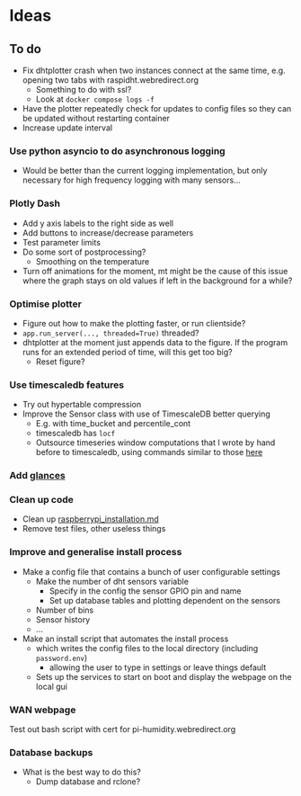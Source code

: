# Ideas

## To do
  
- Fix dhtplotter crash when two instances connect at the same time, e.g. opening two tabs with raspidht.webredirect.org
  - Something to do with ssl?
  - Look at ```docker compose logs -f```
- Have the plotter repeatedly check for updates to config files so they can be updated without restarting container
- Increase update interval

### Use python asyncio to do asynchronous logging

- Would be better than the current logging implementation, but only necessary for high frequency logging with many sensors...

### Plotly Dash

- Add y axis labels to the right side as well
- Add buttons to increase/decrease parameters
- Test parameter limits
- Do some sort of postprocessing?
  - Smoothing on the temperature
- Turn off animations for the moment, mt might be the cause of this issue where the graph stays on old values if left in the background for a while?

### Optimise plotter

- Figure out how to make the plotting faster, or run clientside?
- ```app.run_server(..., threaded=True)``` threaded?
- dhtplotter at the moment just appends data to the figure. If the program runs for an extended period of time, will this get too big?
  - Reset figure?

### Use timescaledb features

- Try out hypertable compression
- Improve the Sensor class with use of TimescaleDB better querying
  - E.g. with time_bucket and percentile_cont
  - timescaledb has ```locf```
  - Outsource timeseries window computations that I wrote by hand before to timescaledb, using commands similar to those [here](https://corpglory.com/s/timescaledb-grafana-plotly-time-series-analysis/)

### Add [glances](https://hub.docker.com/r/nicolargo/glances)

### Clean up code

- Clean up [raspberrypi_installation.md](raspberrypi_installation.md)
- Remove test files, other useless things

### Improve and generalise install process

- Make a config file that contains a bunch of user configurable settings
  - Make the number of dht sensors variable
    - Specify in the config the sensor GPIO pin and name
    - Set up database tables and plotting dependent on the sensors
  - Number of bins
  - Sensor history
  - ...
- Make an install script that automates the install process
  - which writes the config files to the local directory (including ```password.env```)
    - allowing the user to type in settings or leave things default
  - Sets up the services to start on boot and display the webpage on the local gui

### WAN webpage

Test out bash script with cert for pi-humidity.webredirect.org

### Database backups

- What is the best way to do this?
  - Dump database and rclone?
